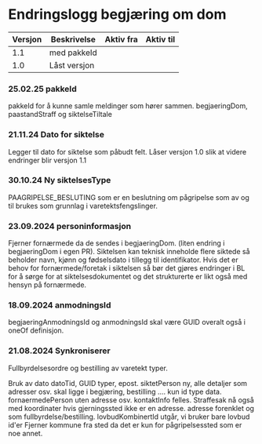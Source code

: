 # Endringslogg begjæring om dom

| Versjon | Beskrivelse  | Aktiv fra  | Aktiv til |
|---------|--------------|------------|-----------|
| 1.1     | med pakkeId  |            |           |
| 1.0     | Låst versjon |            |           |

### 25.02.25 pakkeId 
pakkeId for å kunne samle meldinger som hører sammen. begjaeringDom, paastandStraff og siktelseTiltale
### 21.11.24 Dato for siktelse
Legger til dato for siktelse som påbudt felt.
Låser versjon 1.0 slik at videre endringer blir versjon 1.1
### 30.10.24 Ny siktelsesType
PAAGRIPELSE_BESLUTING som er en beslutning om pågripelse som av og til brukes som grunnlag i varetektsfengslinger.
### 23.09.2024 personinformasjon
Fjerner fornærmede da de sendes i begjaeringDom. (liten endring i begjaeringDom i egen PR).
Siktelsen kan teknisk inneholde flere siktede så beholder navn, kjønn og fødselsdato i tillegg til identifikator.
Hvis det er behov for fornærmede/foretak i siktelsen så bør det gjøres endringer i BL for å sørge for at
siktelsesdokumentet og det strukturerte er likt også med hensyn på fornærmede.
### 18.09.2024 anmodningsId
begjaeringAnmodningsId og anmodningsId skal være GUID overalt også i oneOf definisjon.
### 21.08.2024 Synkroniserer 
Fullbyrdelsesordre og bestilling av varetekt typer.

Bruk av dato datoTid, GUID typer, epost.
siktetPerson ny, alle detaljer som adresser osv. skal ligge i begjæring, bestilling ....
kun id type data.
fornaermedePerson uten adresse osv. 
kontaktInfo felles.
Straffesak nå også med koordinater hvis gjerningssted ikke er en adresse.
adresse forenklet og som fullbyrdelse/bestilling.
lovbudKombinertId utgår, vi bruker bare lovbud id'er
Fjerner kommune fra sted da det er kun for pågripelsessted som er noe annet.